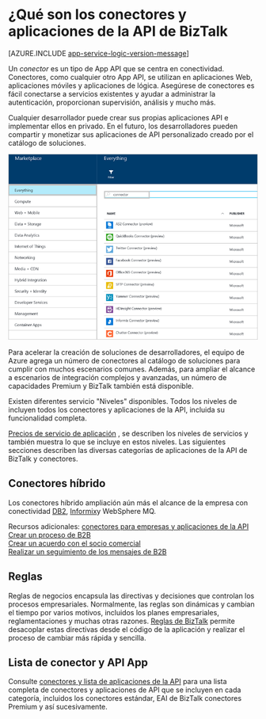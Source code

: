 <properties 
    pageTitle="¿Qué son los conectores y aplicaciones de la API de BizTalk" 
    description="Obtenga más información sobre aplicaciones de la API, conectores y aplicaciones de BizTalk API" 
    services="logic-apps" 
    documentationCenter="" 
    authors="MandiOhlinger" 
    manager="erikre" 
    editor=""/>

<tags 
    ms.service="logic-apps" 
    ms.workload="integration" 
    ms.tgt_pltfrm="na" 
    ms.devlang="na" 
    ms.topic="get-started-article" 
    ms.date="09/01/2016" 
    ms.author="mandia"/>

# <a name="what-are-connectors-and-biztalk-api-apps"></a>¿Qué son los conectores y aplicaciones de la API de BizTalk

[AZURE.INCLUDE [app-service-logic-version-message](../../includes/app-service-logic-version-message.md)]


Un *conector* es un tipo de App API que se centra en conectividad. Conectores, como cualquier otro App API, se utilizan en aplicaciones Web, aplicaciones móviles y aplicaciones de lógica. Asegúrese de conectores es fácil conectarse a servicios existentes y ayudar a administrar la autenticación, proporcionan supervisión, análisis y mucho más.

Cualquier desarrollador puede crear sus propias aplicaciones API e implementar ellos en privado. En el futuro, los desarrolladores pueden compartir y monetizar sus aplicaciones de API personalizado creado por el catálogo de soluciones. 

![API aplicaciones de Marketplace](./media/app-service-logic-what-are-biztalk-api-apps/Marketplace.png)

Para acelerar la creación de soluciones de desarrolladores, el equipo de Azure agrega un número de conectores al catálogo de soluciones para cumplir con muchos escenarios comunes. Además, para ampliar el alcance a escenarios de integración complejos y avanzadas, un número de capacidades Premium y BizTalk también está disponible.

Existen diferentes servicio "Niveles" disponibles. Todos los niveles de incluyen todos los conectores y aplicaciones de la API, incluida su funcionalidad completa.  

[Precios de servicio de aplicación](https://azure.microsoft.com/pricing/details/app-service/) , se describen los niveles de servicios y también muestra lo que se incluye en estos niveles. Las siguientes secciones describen las diversas categorías de aplicaciones de la API de BizTalk y conectores.


## <a name="hybrid-connectors"></a>Conectores híbrido 
Los conectores híbrido ampliación aún más el alcance de la empresa con conectividad [DB2](app-service-logic-connector-db2.md), [Informix](app-service-logic-connector-informix.md)y WebSphere MQ. 

Recursos adicionales: [conectores para empresas y aplicaciones de la API](app-service-logic-b2b-connectors.md)  
[Crear un proceso de B2B](app-service-logic-create-a-b2b-process.md)  
[Crear un acuerdo con el socio comercial](app-service-logic-create-a-trading-partner-agreement.md)  
[Realizar un seguimiento de los mensajes de B2B](app-service-logic-track-b2b-messages.md)  


## <a name="rules"></a>Reglas
Reglas de negocios encapsula las directivas y decisiones que controlan los procesos empresariales. Normalmente, las reglas son dinámicas y cambian el tiempo por varios motivos, incluidos los planes empresariales, reglamentaciones y muchas otras razones. [Reglas de BizTalk](app-service-logic-use-biztalk-rules.md) permite desacoplar estas directivas desde el código de la aplicación y realizar el proceso de cambiar más rápida y sencilla.

## <a name="connector-and-api-app-list"></a>Lista de conector y API App
Consulte [conectores y lista de aplicaciones de la API](app-service-logic-connectors-list.md) para una lista completa de conectores y aplicaciones de API que se incluyen en cada categoría, incluidos los conectores estándar, EAI de BizTalk conectores Premium y así sucesivamente.
 
